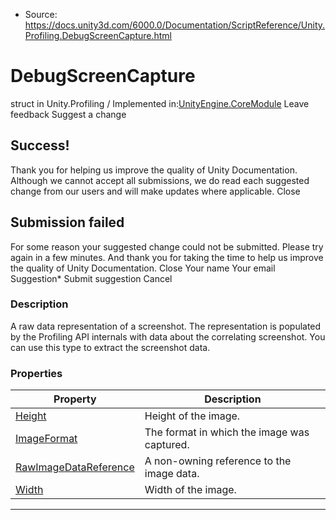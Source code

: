 * Source: https://docs.unity3d.com/6000.0/Documentation/ScriptReference/Unity.Profiling.DebugScreenCapture.html

# DebugScreenCapture
struct in Unity.Profiling
/
Implemented in:[UnityEngine.CoreModule](https://docs.unity3d.com/6000.0/Documentation/ScriptReference/UnityEngine.CoreModule.html)
Leave feedback
Suggest a change
## Success!
Thank you for helping us improve the quality of Unity Documentation. Although we cannot accept all submissions, we do read each suggested change from our users and will make updates where applicable.
Close
## Submission failed
For some reason your suggested change could not be submitted. Please <a>try again</a> in a few minutes. And thank you for taking the time to help us improve the quality of Unity Documentation.
Close
Your name Your email Suggestion* Submit suggestion
Cancel
### Description
A raw data representation of a screenshot.
The representation is populated by the Profiling API internals with data about the correlating screenshot. You can use this type to extract the screenshot data.
### Properties
Property | Description  
---|---  
[Height](https://docs.unity3d.com/6000.0/Documentation/ScriptReference/Unity.Profiling.DebugScreenCapture.Height.html) | Height of the image.  
[ImageFormat](https://docs.unity3d.com/6000.0/Documentation/ScriptReference/Unity.Profiling.DebugScreenCapture.ImageFormat.html) | The format in which the image was captured.  
[RawImageDataReference](https://docs.unity3d.com/6000.0/Documentation/ScriptReference/Unity.Profiling.DebugScreenCapture.RawImageDataReference.html) | A non-owning reference to the image data.  
[Width](https://docs.unity3d.com/6000.0/Documentation/ScriptReference/Unity.Profiling.DebugScreenCapture.Width.html) | Width of the image.  
* * *
